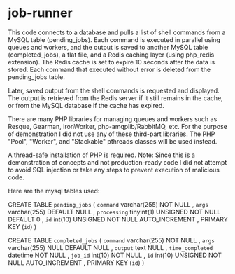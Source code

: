 # job-runner
This code connects to a database and pulls a list of shell commands from a MySQL table (pending_jobs).
Each command is executed in parallel using queues and workers, and the output is
saved to another MySQL table (completed_jobs), a flat file, and a Redis caching layer (using php_redis extension).
The Redis cache is set to expire 10 seconds after the data is stored.
Each command that executed without error is deleted from the pending_jobs table.

Later, saved output from the shell commands is requested and displayed. The output is retrieved from the Redis
server if it still remains in the cache, or from the MySQL database if the cache has expired.

There are many PHP libraries for managing queues and workers such as
Resque, Gearman, IronWorker, php-amqplib/RabbitMQ, etc.
For the purpose of demonstration I did not use any of these third-part libraries.
The PHP "Pool", "Worker", and "Stackable" pthreads classes will be used instead.

A thread-safe installation of PHP is required.
Note: Since this is a demonstration of concepts and not production-ready code I did not attempt
to avoid SQL injection or take any steps to prevent execution of malicious code.

Here are the mysql tables used:

CREATE TABLE `pending_jobs` (
`command` varchar(255) NOT NULL ,
`args`  varchar(255) DEFAULT NULL ,
`processing`  tinyint(1) UNSIGNED NOT NULL DEFAULT 0 ,
`id`  int(10) UNSIGNED NOT NULL AUTO_INCREMENT ,
PRIMARY KEY (`id`)
)

CREATE TABLE `completed_jobs` (
`command`  varchar(255) NOT NULL ,
`args`  varchar(255) NULL DEFAULT NULL ,
`output`  text NULL ,
`time_completed`  datetime NOT NULL ,
`job_id`  int(10) NOT NULL ,
`id`  int(10) UNSIGNED NOT NULL AUTO_INCREMENT ,
PRIMARY KEY (`id`)
)